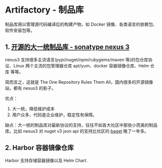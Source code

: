 # Artifactory - 制品库

制品库用以管理源代码编译后的构建产物，如 Docker 镜像、各类语言的依赖包、软件安装包等。

## 1. [开源的大一统制品库 - sonatype nexus 3](https://github.com/sonatype/docker-nexus3)

nexus3 支持很多主流语言(pypi/nuget/npm/rubygems/maven 等)的包仓库协议、Linux 两个主流的包管理器仓库 apt/yum、docker 容器镜像仓库、Helm 仓库 等等。

简而言之，这就是 The One Repository Rules Them All，国内很多的开源镜像站，都有 nexus3 的影子。

优点：

1. 大一统，降低维护成本
2. 用户众多，代码是企业维护，稳定性有保障。

缺点：大一统的制品库对最新协议的支持，往往不如各大社区中那些小而美的制品库。比如 nexus3 对 nuget v3 json api 的支持比社区的 [baget](https://github.com/loic-sharma/BaGet) 晚了一年多。

## 2. Harbor 容器镜像仓库

Harbor 支持存储容器镜像以及 Helm Chart.



